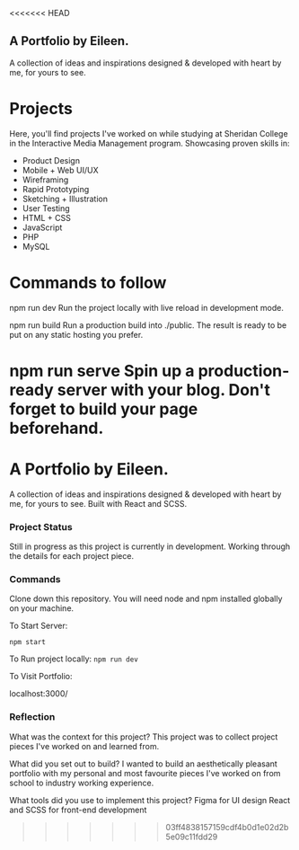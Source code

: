<<<<<<< HEAD
## A Portfolio by Eileen. 
A collection of ideas and inspirations designed & developed with heart by me, for yours to see. 


# Projects
Here, you'll find projects I've worked on while studying at Sheridan College in the Interactive Media Management program. Showcasing proven skills in: 
- Product Design
- Mobile + Web UI/UX
- Wireframing
- Rapid Prototyping
- Sketching + Illustration
- User Testing
- HTML + CSS
- JavaScript
- PHP
- MySQL

# Commands to follow
npm run dev
Run the project locally with live reload in development mode.

npm run build
Run a production build into ./public. The result is ready to be put on any static hosting you prefer.

npm run serve
Spin up a production-ready server with your blog. Don't forget to build your page beforehand.
=======
# A Portfolio by Eileen. 
A collection of ideas and inspirations designed & developed with heart by me, for yours to see. Built with React and SCSS.

### Project Status
Still in progress as this project is currently in development. Working through the details for each project piece.

### Commands

Clone down this repository. You will need node and npm installed globally on your machine.

To Start Server:

`npm start`

To Run project locally:
`npm run dev`

To Visit Portfolio:

localhost:3000/

### Reflection
What was the context for this project? 
This project was to collect project pieces I've worked on and learned from. 

What did you set out to build?
I wanted to build an aesthetically pleasant portfolio with my personal and most favourite pieces I've worked on from school to industry working experience. 

What tools did you use to implement this project?
Figma for UI design
React and SCSS for front-end development
>>>>>>> 03ff4838157159cdf4b0d1e02d2b5e09c11fdd29
